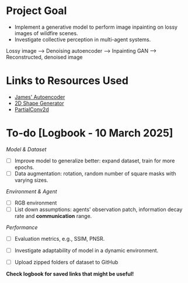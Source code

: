 # Project Goal
- Implement a generative model to perform image inpainting on lossy images of wildfire scenes.
- Investigate collective perception in multi-agent systems.

Lossy image --> Denoising autoencoder --> Inpainting GAN --> Reconstructed, denoised image

# Links to Resources Used
- [James' Autoencoder](https://github.com/JamesHarcourt7/autoencoder-perception)
- [2D Shape Generator](https://github.com/TimoFlesch/2D-Shape-Generator)
- [PartialConv2d](https://github.com/NVIDIA/partialconv)

# To-do [Logbook - 10 March 2025]
*Model & Dataset*
- [ ] Improve model to generalize better: expand dataset, train for more epochs.
- [ ] Data augmentation: rotation, random number of square masks with varying sizes.

*Environment & Agent*
- [ ] RGB environment
- [ ] List down assumptions: agents' observation patch, information decay rate and **communication** range.

*Performance*
- [ ] Evaluation metrics, e.g., SSIM, PNSR.
- [ ] Investigate adaptability of model in a dynamic environment.

- [ ] Upload zipped folders of dataset to GitHub

**Check logbook for saved links that might be useful!**